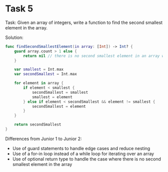 # Task 5

Task: Given an array of integers, write a function to find the second smallest
element in the array.

Solution:

```swift
func findSecondSmallestElement(in array: [Int]) -> Int? {
    guard array.count > 1 else {
        return nil // there is no second smallest element in an array with less than 2 elements
    }

    var smallest = Int.max
    var secondSmallest = Int.max

    for element in array {
        if element < smallest {
            secondSmallest = smallest
            smallest = element
        } else if element < secondSmallest && element != smallest {
            secondSmallest = element
        }
    }

    return secondSmallest
}
```

Differences from Junior 1 to Junior 2:

-   Use of guard statements to handle edge cases and reduce nesting
-   Use of a for-in loop instead of a while loop for iterating over an array
-   Use of optional return type to handle the case where there is no second
    smallest element in the array
